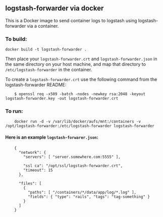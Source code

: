 ## logstash-forwarder via docker

This is a Docker image to send container logs to logstash using logstash-forwarder via a container.

### To build:

`docker build -t logstash-forwarder .`

Then place your `logstash-forwarder.crt` and `logstash-forwarder.json` in the same directory on your host machine, and map that directory to `/etc/logstash-forwarder` in the container.

To create a `logstash-forwarder.crt` use the following command from the logstash-forwarder README:

		$ openssl req -x509 -batch -nodes -newkey rsa:2048 -keyout logstash-forwarder.key -out logstash-forwarder.crt

### To run:

		docker run -d -v /var/lib/docker/aufs/mnt:/containers -v /opt/logstash-forwarder:/etc/logstash-forwarder logstash-forwarder

#### Here is an example `logstash-forwarer.json`:

		{
		  "network": {
			"servers": [ "server.somewhere.com:5555" ],

			"ssl ca": "/opt/ssl/logstash-forwarder.crt",
			"timeout": 15
		  },

		  "files": [
			{
			  "paths": [ "/containers/*/data/app/log/*.log" ],
			  "fields": { "type": "rails", "tags": "tag-something" }
			}
		  ]
		}

